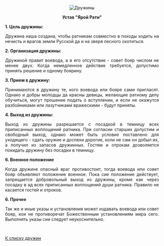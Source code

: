 &nbsp;

<p style='text-align: center'>
<img src="/img/tit_druzhins.jpg" alt='Дружины' />
</p>

<center>
<b>Устав "Ярой Рати"</b>
</center>

<p align="justify"><strong>1. Цель дружины:</strong></p>
<p align="justify">Дружина наша создана, чтобы ратникам совместно в походы ходить на нечисть и врагов земли Русской да и на зверя лесного охотиться. </p>
<p align="justify"><strong>2. Организация дружины:</strong></p>
<p align="justify">Дружиной правит воевода, а в его отсутствие - совет бояр числом не менее двух. Когда немедленное действие требуется, допустимо принять решение и одному боярину.</p>
<p align="justify"><strong>3. Прием в дружину:</strong></p>
<p align="justify">Принимаются в дружину те, кого воевода или бояре сами пригласят. Однако и добры молодцы да красны девицы, желающие ратному делу обучиться, могут прошение подать о вступлении, и если не окажутся разбойниками или лазутчиками вражескими - будут приняты.</p>
<p align="justify"><strong>4. Выход из дружины:</strong></p>
<p align="justify">Выход из дружины разрешается с посадкой в темницу всех приписанных воплощений ратника. При согласии старших допустим и свободный выход, однако может быть условие поставлено для уходящего - сдать оружие и доспехи дорогие, коли не сам он добыл их, а получил из запасов дружинных. Гостям и отрокам дозволяется покидать дружину без посадки в темницу.</p>
<p align="justify"><strong>6. Военное положение</strong></p>
<p align="justify">Когда дружине опасный враг противостоит, тогда воевода или совет бояр объявляют положение военное. Пока сие положение действует, запрещается добровольный выход из дружины, кроме как через посадку в ад всех приписанных воплощений души ратника. Правило не касается гостей и отроков.</p>
<p align="justify"><strong>6. Прочее</strong></p>
<p align="justify">Так же и иные указы и установления может издавать воевода или совет бояр, кои не противоречат Божественным установлениям мира сего. Выполнять указы сии следует неукоснительно.</p>

<br/>
<p class='text-center'><a href='/clans/#list'>К списку дружин</a></p>
